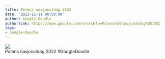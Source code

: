 ```yaml
---
title: Polens nasjonaldag 2022
date: "2022-11-11 00:00:00"
author: Google Doodle
authorlink: https://www.google.com/search?q=Polens%20nasjonaldag%202022
tags:
- Google-Doodle
---
```

<img src="https://www.google.com/logos/doodles/2022/poland-national-day-2022-6753651837109658-law.gif" referrerpolicy="no-referrer"><br>Polens nasjonaldag 2022 #GoogleDoodle